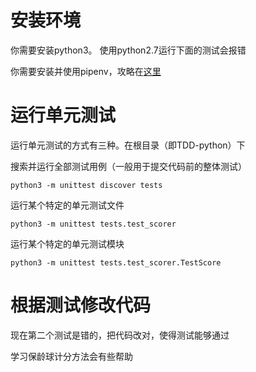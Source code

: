 # 安装环境
你需要安装python3。 使用python2.7运行下面的测试会报错

你需要安装并使用pipenv，攻略在[这里](http://pythonguidecn.readthedocs.io/zh/latest/dev/virtualenvs.html)


# 运行单元测试

运行单元测试的方式有三种。在根目录（即TDD-python）下


搜索并运行全部测试用例（一般用于提交代码前的整体测试）
```
python3 -m unittest discover tests
```


运行某个特定的单元测试文件
```
python3 -m unittest tests.test_scorer
```

运行某个特定的单元测试模块

```
python3 -m unittest tests.test_scorer.TestScore
```



# 根据测试修改代码
现在第二个测试是错的，把代码改对，使得测试能够通过

学习保龄球计分方法会有些帮助
